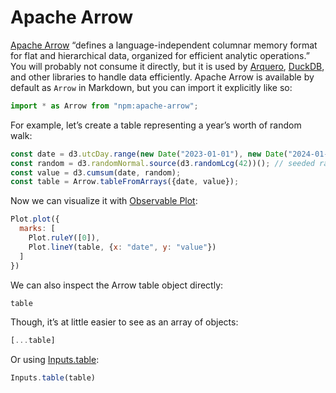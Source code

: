 # Apache Arrow

[Apache Arrow](https://arrow.apache.org/) “defines a language-independent columnar memory format for flat and hierarchical data, organized for efficient analytic operations.” You will probably not consume it directly, but it is used by [Arquero](arquero), [DuckDB](duckdb), and other libraries to handle data efficiently. Apache Arrow is available by default as `Arrow` in Markdown, but you can import it explicitly like so:

```js echo
import * as Arrow from "npm:apache-arrow";
```

For example, let’s create a table representing a year’s worth of random walk:

```js echo
const date = d3.utcDay.range(new Date("2023-01-01"), new Date("2024-01-02"));
const random = d3.randomNormal.source(d3.randomLcg(42))(); // seeded random
const value = d3.cumsum(date, random);
const table = Arrow.tableFromArrays({date, value});
```

Now we can visualize it with [Observable Plot](./plot):

```js echo
Plot.plot({
  marks: [
    Plot.ruleY([0]),
    Plot.lineY(table, {x: "date", y: "value"})
  ]
})
```

We can also inspect the Arrow table object directly:

```js echo
table
```

Though, it’s at little easier to see as an array of objects:

```js echo
[...table]
```

Or using [Inputs.table](./inputs#table):

```js echo
Inputs.table(table)
```
